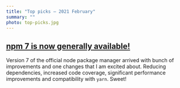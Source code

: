 ```yaml
---
title: "Top picks — 2021 February"
summary: ""
photo: top-picks.jpg
---
```


## [npm 7 is now generally available!](https://github.blog/2021-02-02-npm-7-is-now-generally-available/)

Version 7 of the official node package manager arrived with bunch of improvements and one changes that I am excited about. Reducing dependencies, increased code coverage, significant performance improvements and compatibility with `yarn`. Sweet!
